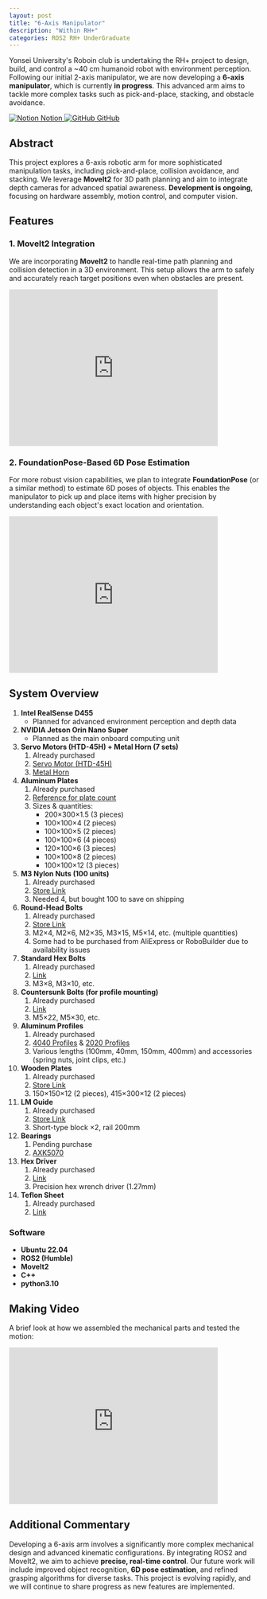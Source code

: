 ```yaml
---
layout: post
title: "6-Axis Manipulator"
description: "Within RH+"
categories: ROS2 RH+ UnderGraduate
---
```


Yonsei University's Roboin club is undertaking the RH+ project to design, build, and control a ~40 cm humanoid robot with environment perception. Following our initial 2-axis manipulator, we are now developing a **6-axis manipulator**, which is currently **in progress**. This advanced arm aims to tackle more complex tasks such as pick-and-place, stacking, and obstacle avoidance.

<div class="btn-row">
  <a href="https://chanhui-robot.notion.site/7-Axis-Robot-Arm-627533d1fb984b588b3fc5142f86f195?pvs=4" target="_blank" class="btn">
    <img src="https://upload.wikimedia.org/wikipedia/commons/e/e9/Notion-logo.svg" alt="Notion" class="btn-icon"> Notion
  </a>
  <a href="https://github.com/chanhuirobot/rh_plus_7_axis_robot_arm" target="_blank" class="btn">
    <img src="https://github.githubassets.com/images/modules/logos_page/GitHub-Mark.png" alt="GitHub" class="btn-icon"> GitHub
  </a>
</div>

## Abstract
This project explores a 6-axis robotic arm for more sophisticated manipulation tasks, including pick-and-place, collision avoidance, and stacking. We leverage **MoveIt2** for 3D path planning and aim to integrate depth cameras for advanced spatial awareness. **Development is ongoing**, focusing on hardware assembly, motion control, and computer vision. <!--more-->

## Features

### 1. MoveIt2 Integration
We are incorporating **MoveIt2** to handle real-time path planning and collision detection in a 3D environment. This setup allows the arm to safely and accurately reach target positions even when obstacles are present.

<div class="video-container">
  <iframe width="420" height="315"
          src="https://youtube.com/embed/T8C6xuPLzNw"
          frameborder="0"
          allowfullscreen>
  </iframe>
</div>

### 2. FoundationPose-Based 6D Pose Estimation
For more robust vision capabilities, we plan to integrate **FoundationPose** (or a similar method) to estimate 6D poses of objects. This enables the manipulator to pick up and place items with higher precision by understanding each object's exact location and orientation.
<div class="video-container">
  <iframe width="420" height="315"
          src="https://youtube.com/embed/C_fPBnyGWO0"
          frameborder="0"
          allowfullscreen>
  </iframe>
</div>


## System Overview

1. **Intel RealSense D455**  
   - Planned for advanced environment perception and depth data  
2. **NVIDIA Jetson Orin Nano Super**  
   - Planned as the main onboard computing unit  
3. **Servo Motors (HTD-45H) + Metal Horn (7 sets)**  
   1. Already purchased  
   2. [Servo Motor (HTD-45H)](https://www.aliexpress.com/item/1005004845976999.html)  
   3. [Metal Horn](https://www.aliexpress.com/item/1005004846129434.html)  
4. **Aluminum Plates**  
   1. Already purchased  
   2. [Reference for plate count](https://www.notion.so/0194e99253fd41d8a5211275507b708c?pvs=21)  
   3. Sizes & quantities:  
      - 200×300×1.5 (3 pieces)  
      - 100×100×4 (2 pieces)  
      - 100×100×5 (2 pieces)  
      - 100×100×6 (4 pieces)  
      - 120×100×6 (3 pieces)  
      - 100×100×8 (2 pieces)  
      - 100×100×12 (3 pieces)  
5. **M3 Nylon Nuts (100 units)**  
   1. Already purchased  
   2. [Store Link](https://smartstore.naver.com/boltoutlet/products/4223627261)  
   3. Needed 4, but bought 100 to save on shipping  
6. **Round-Head Bolts**  
   1. Already purchased  
   2. [Store Link](https://smartstore.naver.com/hanarobolt/products/6479781399)  
   3. M2×4, M2×6, M2×35, M3×15, M5×14, etc. (multiple quantities)  
   4. Some had to be purchased from AliExpress or RoboBuilder due to availability issues  
7. **Standard Hex Bolts**  
   1. Already purchased  
   2. [Link](https://naver.me/5LuXA8Hz)  
   3. M3×8, M3×10, etc.  
8. **Countersunk Bolts (for profile mounting)**  
   1. Already purchased  
   2. [Link](https://naver.me/FQR2Ip0A)  
   3. M5×22, M5×30, etc.  
9. **Aluminum Profiles**  
   1. Already purchased  
   2. [4040 Profiles](https://smartstore.naver.com/bandotec/products/373076928) & [2020 Profiles](https://smartstore.naver.com/bandotec/products/7230610259)  
   3. Various lengths (100mm, 40mm, 150mm, 400mm) and accessories (spring nuts, joint clips, etc.)  
10. **Wooden Plates**  
    1. Already purchased  
    2. [Store Link](https://smartstore.naver.com/goodtree/products/4686984331)  
    3. 150×150×12 (2 pieces), 415×300×12 (2 pieces)  
11. **LM Guide**  
    1. Already purchased  
    2. [Store Link](https://smartstore.naver.com/nasspop/products/7073064025)  
    3. Short-type block ×2, rail 200mm  
12. **Bearings**  
    1. Pending purchase  
    2. [AXK5070](https://smartstore.naver.com/allbearing/products/4209406705)  
13. **Hex Driver**  
    1. Already purchased  
    2. [Link](https://smartstore.naver.com/micromro/products/6274211943)  
    3. Precision hex wrench driver (1.27mm)  
14. **Teflon Sheet**  
    1. Already purchased  
    2. [Link](https://smartstore.naver.com/engp1080/products/236238941)  

### Software
- **Ubuntu 22.04**  
- **ROS2 (Humble)**  
- **MoveIt2**  
- **C++**
- **python3.10**  

## Making Video
A brief look at how we assembled the mechanical parts and tested the motion:

<div class="video-container">
  <iframe width="420" height="315"
          src="https://www.youtube.com/embed/zW7u8YMU71c"
          frameborder="0"
          allowfullscreen>
  </iframe>
</div>


## Additional Commentary
Developing a 6-axis arm involves a significantly more complex mechanical design and advanced kinematic configurations. By integrating ROS2 and MoveIt2, we aim to achieve **precise, real-time control**. Our future work will include improved object recognition, **6D pose estimation**, and refined grasping algorithms for diverse tasks. This project is evolving rapidly, and we will continue to share progress as new features are implemented.
